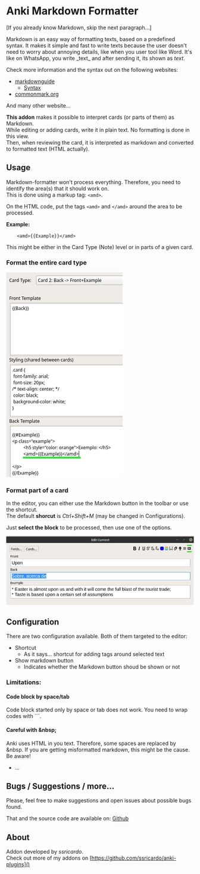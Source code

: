 # Anki Markdown Formatter

[If you already know Markdown, skip the next paragraph...]  

Markdown is an easy way of formatting texts, based on a predefined syntax. 
It makes it simple and fast to write texts because the user doesn't need to worry about annoying details, like when you user tool like Word. 
It's like on WhatsApp, you write \_text_ and after sending it, its shown as _text_.  

Check more information and the syntax out on the following websites:  

* [markdownguide](https://www.markdownguide.org/)
    * [Syntax](https://www.markdownguide.org/basic-syntax/)
* [commonmark.org](https://commonmark.org/help/)

And many other website...

**This addon** makes it possible to interpret cards (or parts of them) as Markdown.  
While editing or adding cards, write it in plain text. No formatting is done in this view.  
Then, when reviewing the card, it is interpreted as markdown and converted to formatted text (HTML actually).


## Usage

Markdown-formatter won't process everything. Therefore, you need to identify the area(s) that it should work on.  
This is done using a markup tag: `<amd>`.  

On the HTML code, put the tags `<amd>` and `</amd>` around the area to be processed.  

**Example:**  

        <amd>{{Example}}</amd>

This might be either in the Card Type (Note) level or in parts of a given card. 

### Format the entire card type

![Modifying from editor](doc/md-tags-cards.png)

### Format part of a card

In the editor, you can either use the Markdown button in the toolbar or use the shortcut.  
The default **shorcut** is *Ctrl+Shift+M* (may be changed in Configurations).  

Just **select the block** to be processed, then use one of the options.

![Modifying from editor](doc/md-button-editor.png)

## Configuration

There are two configuration available. Both of them targeted to the editor:  

* Shortcut
    * As it says... shortcut for adding tags around selected text
* Show markdown button
    * Indicates whether the Markdown button shoud be shown or not


### Limitations:

#### Code block by space/tab

Code block started only by space or tab does not work. You need to wrap codes with \```.  

#### Careful with \&nbsp;

Anki uses HTML in you text. Therefore, some spaces are replaced by \&nbsp. 
If you are getting misformatted markdown, this might be the cause. Be aware!

* ...

## Bugs / Suggestions / more...

Please, feel free to make suggestions and open issues about possible bugs found.  

That and the source code are available on: [Github](https://github.com/ssricardo/anki-plugins/tree/master/anki-markdown)

## About

Addon developed by *ssricardo*.  
Check out more of my addons on [https://github.com/ssricardo/anki-plugins]()